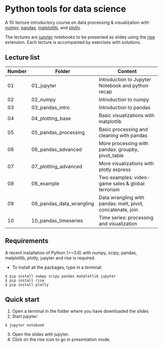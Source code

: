 # Python tools for data science
A 10-lecture introductory course on data processing &amp; visualization with [numpy](https://numpy.org/), 
[pandas](https://pandas.pydata.org/), [matplotlib](https://matplotlib.org/), and [plotly](https://plotly.com/python/).

<!-- The course consists in 10 lectures which should last about 1.45 hours each. --> 
The lectures are [jupyter](https://jupyter.org/) notebooks to be presented as slides using the [rise](https://rise.readthedocs.io/en/stable/) extension.
Each lecture is accompanied by exercises with solutions.

## Lecture list

| Number   | Folder                    | Content                                                     |
| ------   | ------------------------- | ------------------------------------------------------------| 
| 01       | 01_jupyter                |  Introduction to Jupyter Notebook and python recap          |
| 02       | 02_numpy                  |  Introduction to numpy                                      |
| 03       | 03_pandas_intro           |  Introduction to pandas                                     |
| 04       | 04_plotting_base          |  Basic visualizations with matplotlib                       |
| 05       | 05_pandas_processing      |  Basic processing and cleaning with pandas                  |
| 06       | 06_pandas_advanced        |  More processing with pandas: groupby, pivot_table          |
| 07       | 07_plotting_advanced      |  More visualizations with plotly express                    |
| 08       | 08_example                |  Two examples: video-game sales & global terrorism          |
| 09       | 09_pandas_data_wrangling  |  Data wrangling with pandas: melt, pivot, concatenate, join |
| 10       | 10_pandas_timeseries      |  Time series: processing and visualization                  |

## Requirements 

A recent installation of Python (>=3.6) with numpy, scipy, pandas, matplotlib, plotly, jupyter and rise is required.

* To install all the packages, type in a terminal:

``` 
$ pip install numpy scipy pandas matplotlib jupyter
$ pip install rise
$ pip install plotly
```

## Quick start

1.  Open a terminal in the folder where you have downloaded the slides
2.  Start jupyter:
```
$ jupyter notebook
```
3. Open the slides with jupyter. 
4. Click on the rise icon to go in presentation mode.

